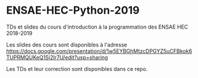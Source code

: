 # ENSAE-HEC-Python-2019
TDs et slides du cours d'introduction à la programmation des ENSAE HEC 2018-2019

Les slides des cours sont disponibles à l'adresse https://docs.google.com/presentation/d/1w5EYBGhMtzcDPGYZ5uCFBkok6TUPRMQUKeQ1Sj2Ir7U/edit?usp=sharing

Les TDs et leur correction sont disponibles dans ce repo.
